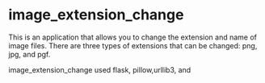 # image_extension_change

This is an application that allows you to change the extension and name of image files.
There are three types of extensions that can be changed: png, jpg, and pgf.

image_extension_change used flask, pillow,urllib3, and 
